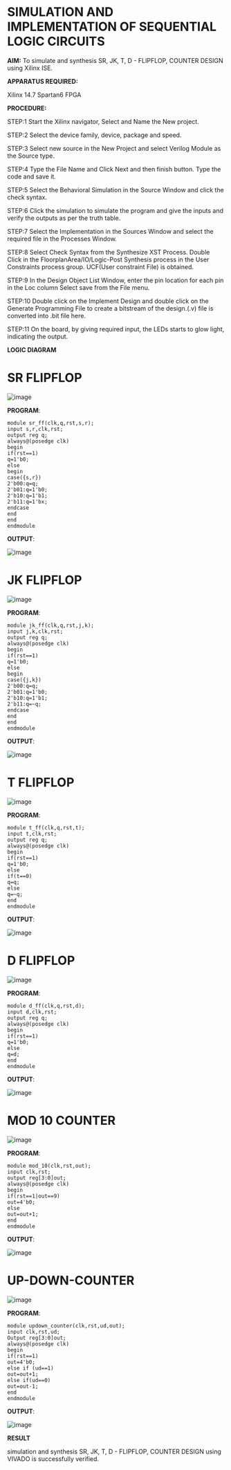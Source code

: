 # SIMULATION AND IMPLEMENTATION OF SEQUENTIAL LOGIC CIRCUITS

**AIM:** 
 To simulate and synthesis SR, JK, T, D - FLIPFLOP, COUNTER DESIGN using Xilinx ISE.

**APPARATUS REQUIRED:**

Xilinx 14.7
Spartan6 FPGA

**PROCEDURE:**

STEP:1  Start  the Xilinx navigator, Select and Name the New project.

STEP:2  Select the device family, device, package and speed.       

STEP:3  Select new source in the New Project and select Verilog Module as the Source type.                       

STEP:4  Type the File Name and Click Next and then finish button. Type the code and save it.

STEP:5  Select the Behavioral Simulation in the Source Window and click the check syntax.                       

STEP:6  Click the simulation to simulate the program and  give the inputs and verify the outputs as per the truth table.               

STEP:7  Select the Implementation in the Sources Window and select the required file in the Processes Window.

STEP:8  Select Check Syntax from the Synthesize  XST Process. Double Click in the  FloorplanArea/IO/Logic-Post Synthesis process in the User Constraints process group. UCF(User constraint File) is obtained. 

STEP:9  In the Design Object List Window, enter the pin location for each pin in the Loc column Select save from the File menu.

STEP:10 Double click on the Implement Design and double click on the Generate Programming File to create a bitstream of the design.(.v) file is converted into .bit file here.

STEP:11  On the board, by giving required input, the LEDs starts to glow light, indicating the output.

**LOGIC DIAGRAM**

# SR FLIPFLOP

![image](https://github.com/navaneethans/VLSI-LAB-EXP-4/assets/6987778/77fb7f38-5649-4778-a987-8468df9ea3c3)

**PROGRAM**:
```
module sr_ff(clk,q,rst,s,r);
input s,r,clk,rst;
output reg q;
always@(posedge clk)
begin
if(rst==1)
q=1'b0;
else
begin
case({s,r})
2'b00:q=q;
2'b01:q=1'b0;
2'b10:q=1'b1;
2'b11:q=1'bx;
endcase
end
end
endmodule
```
**OUTPUT**:

![image](https://github.com/kailashkarthikeyan/VLSI-LAB-EXP-4/assets/160568677/56f543ff-719a-4c0a-bbae-eb03a2931bd1)


# JK FLIPFLOP

![image](https://github.com/navaneethans/VLSI-LAB-EXP-4/assets/6987778/1510e030-4ddc-42b1-88ce-d00f6f0dc7e6)

**PROGRAM**:
```
module jk_ff(clk,q,rst,j,k);
input j,k,clk,rst;
output reg q;
always@(posedge clk)
begin
if(rst==1)
q=1'b0;
else
begin
case({j,k})
2'b00:q=q;
2'b01:q=1'b0;
2'b10:q=1'b1;
2'b11:q=~q;
endcase
end
end
endmodule
```
**OUTPUT**:

![image](https://github.com/kailashkarthikeyan/VLSI-LAB-EXP-4/assets/160568677/ce453a19-305b-454a-bd5d-1c4286b6fe23)


# T FLIPFLOP

![image](https://github.com/navaneethans/VLSI-LAB-EXP-4/assets/6987778/7a020379-efb1-4104-85ee-439d660baa08)

**PROGRAM**:
```
module t_ff(clk,q,rst,t);
input t,clk,rst;
output reg q;
always@(posedge clk)
begin
if(rst==1)
q=1'b0;
else
if(t==0)
q=q;
else
q=~q;
end
endmodule
```
**OUTPUT**:

![image](https://github.com/kailashkarthikeyan/VLSI-LAB-EXP-4/assets/160568677/ecb729a9-8322-496c-a4d4-c5a3eafad72f)

# D FLIPFLOP

![image](https://github.com/navaneethans/VLSI-LAB-EXP-4/assets/6987778/dda843c5-f0a0-4b51-93a2-eaa4b7fa8aa0)

**PROGRAM**:
```
module d_ff(clk,q,rst,d);
input d,clk,rst;
output reg q;
always@(posedge clk)
begin
if(rst==1)
q=1'b0;
else
q=d;
end
endmodule
```
**OUTPUT**:

![image](https://github.com/kailashkarthikeyan/VLSI-LAB-EXP-4/assets/160568677/6aa46aa7-cd58-451b-8b73-702d74e8a4c5)


# MOD 10 COUNTER

![image](https://github.com/kailashkarthikeyan/VLSI-LAB-EXP-4/assets/160568677/b6854c7a-c9ce-41d4-8dcb-46907663dc6f)

**PROGRAM**:
```
module mod_10(clk,rst,out);
input clk,rst;
output reg[3:0]out;
always@(posedge clk)
begin
if(rst==1|out==9)
out=4'b0;
else
out=out+1;
end
endmodule
```
**OUTPUT**:

![image](https://github.com/kailashkarthikeyan/VLSI-LAB-EXP-4/assets/160568677/44b20615-9223-481d-b971-0c99b99a3613)

# UP-DOWN-COUNTER

![image](https://github.com/kailashkarthikeyan/VLSI-LAB-EXP-4/assets/160568677/dc7a4e55-be39-4ccb-851e-5dbe336b710a)

**PROGRAM**:
```
module updown_counter(clk,rst,ud,out); 
input clk,rst,ud; 
Output reg[3:0]out;
always@(posedge clk)
begin 
if(rst==1) 
out=4'b0;
else if (ud==1) 
out=out+1;
else if(ud==0) 
out=out-1; 
end 
endmodule
```
**OUTPUT**:

![image](https://github.com/kailashkarthikeyan/VLSI-LAB-EXP-4/assets/160568677/f28376c4-a4c5-4075-a1f6-6956b9e62ba1)


**RESULT**
 
 simulation and synthesis SR, JK, T, D - FLIPFLOP, COUNTER DESIGN using VIVADO is successfully verified.


